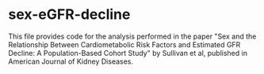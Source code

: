 # sex-eGFR-decline

This file provides code for the analysis performed in the paper "Sex and the Relationship Between Cardiometabolic Risk Factors and Estimated GFR Decline: 
A Population-Based Cohort Study" by Sullivan et al, published in American Journal of Kidney Diseases. 
